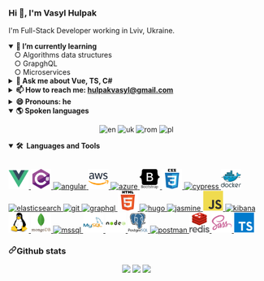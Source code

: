 ### Hi 👋, I'm Vasyl Hulpak

I'm Full-Stack Developer working in Lviv, Ukraine.
<br>
<details open="">
  <summary>
    <b><g-emoji class="g-emoji" alias="hammer_and_wrench" fallback-src="https://github.githubassets.com/images/icons/emoji/unicode/1f6e0.png">🌱</g-emoji> I’m currently learning </b> 
  </summary>
    <div>&nbsp;&nbsp;&nbsp;○ Algorithms data structures</div>
    <div>&nbsp;&nbsp;&nbsp;○ GrapghQL</div>
    <div>&nbsp;&nbsp;&nbsp;○ Microservices</div>
</details>

<details>
  <summary>
    <b><g-emoji class="g-emoji" alias="hammer_and_wrench" fallback-src="https://github.githubassets.com/images/icons/emoji/unicode/1f6e0.png">💬</g-emoji> Ask me about Vue, TS, C# </b>    </summary>
</details>

<details>
  <summary>
    <b><g-emoji class="g-emoji" alias="hammer_and_wrench" fallback-src="https://github.githubassets.com/images/icons/emoji/unicode/1f6e0.png">📫</g-emoji> How to reach me: <a href="mailto:hulpakvasyl@gmail.com">hulpakvasyl@gmail.com</a></b>    </summary>
</details>

<details>
  <summary>
    <b><g-emoji class="g-emoji" alias="hammer_and_wrench" fallback-src="https://github.githubassets.com/images/icons/emoji/unicode/1f6e0.png">😄</g-emoji>&nbsp;Pronouns:&nbsp;he</b>    </summary>
</details>
  
<details open="">
  <summary><b><g-emoji class="g-emoji" alias="hammer_and_wrench" fallback-src="https://github.githubassets.com/images/icons/emoji/unicode/1f6e0.png">🌎</g->&nbsp;Spoken&nbsp;languages</b>    </summary>
<div align="center">

![en](https://img.shields.io/badge/Lang-English-blue.svg)
![uk](https://img.shields.io/badge/Lang-Ukrainian-green.svg)
![rom](https://img.shields.io/badge/Lang-Romanian-yellow.svg)
![pl](https://img.shields.io/badge/Lang-Polish-orange.svg)

</div>
  </details>
</li>
<details open="">
  <summary><b><g-emoji class="g-emoji" alias="hammer_and_wrench" fallback-src="https://github.githubassets.com/images/icons/emoji/unicode/1f6e0.png">🛠️</g-emoji>&nbsp;&nbsp;Languages&nbsp;and&nbsp;Tools</b></summary>
  <br>
  <p align="left" dir="auto">
  <a href="https://www.vuejs.org/" rel="nofollow"> <img src="https://raw.githubusercontent.com/devicons/devicon/master/icons/vuejs/vuejs-original.svg" alt="vuejs" width="40" height="40" style="max-width: 100%;"> </a><a href="https://learn.microsoft.com/en-us/dotnet/csharp/" rel="nofollow"> <img src="https://raw.githubusercontent.com/devicons/devicon/master/icons/csharp/csharp-original.svg" alt="csharp" width="40" height="40" style="max-width: 100%;"> </a>  <a href="https://angular.io" rel="nofollow"> <img src="https://camo.githubusercontent.com/9eecc42439347332f256a326363924551042f5b96235f972982512199476611a/68747470733a2f2f616e67756c61722e696f2f6173736574732f696d616765732f6c6f676f732f616e67756c61722f616e67756c61722e737667" alt="angular" width="40" height="40" data-canonical-src="https://angular.io/assets/images/logos/angular/angular.svg" style="max-width: 100%;"> </a> <a href="https://aws.amazon.com" rel="nofollow"> <img src="https://raw.githubusercontent.com/devicons/devicon/master/icons/amazonwebservices/amazonwebservices-original-wordmark.svg" alt="aws" width="40" height="40" style="max-width: 100%;"> </a> <a href="https://azure.microsoft.com/en-in/" rel="nofollow"> <img src="https://camo.githubusercontent.com/6df31a460cb0c38f960e92812c8b6f8bce4c7f13170fb4782f0b31ab8e792ac2/68747470733a2f2f7777772e766563746f726c6f676f2e7a6f6e652f6c6f676f732f6d6963726f736f66745f617a7572652f6d6963726f736f66745f617a7572652d69636f6e2e737667" alt="azure" width="40" height="40" data-canonical-src="https://www.vectorlogo.zone/logos/microsoft_azure/microsoft_azure-icon.svg" style="max-width: 100%;"> </a>  <a href="https://getbootstrap.com" rel="nofollow"> <img src="https://raw.githubusercontent.com/devicons/devicon/master/icons/bootstrap/bootstrap-plain-wordmark.svg" alt="bootstrap" width="40" height="40" style="max-width: 100%;"> </a>  <a href="https://www.w3schools.com/css/" rel="nofollow"> <img src="https://raw.githubusercontent.com/devicons/devicon/master/icons/css3/css3-original-wordmark.svg" alt="css3" width="40" height="40" style="max-width: 100%;"> </a> <a href="https://www.cypress.io" rel="nofollow"> <img src="https://raw.githubusercontent.com/simple-icons/simple-icons/6e46ec1fc23b60c8fd0d2f2ff46db82e16dbd75f/icons/cypress.svg" alt="cypress" width="40" height="40" style="max-width: 100%;"> </a> <a href="https://www.docker.com/" rel="nofollow"> <img src="https://raw.githubusercontent.com/devicons/devicon/master/icons/docker/docker-original-wordmark.svg" alt="docker" width="40" height="40" style="max-width: 100%;"> </a> <a href="https://www.elastic.co" rel="nofollow"> <img src="https://camo.githubusercontent.com/d4cbacdc000de378e0dcae3b5ee54923c0ad04f6e52b7aa886a748fba5578def/68747470733a2f2f7777772e766563746f726c6f676f2e7a6f6e652f6c6f676f732f656c61737469632f656c61737469632d69636f6e2e737667" alt="elasticsearch" width="40" height="40" data-canonical-src="https://www.vectorlogo.zone/logos/elastic/elastic-icon.svg" style="max-width: 100%;"> </a> <a href="https://git-scm.com/" rel="nofollow"> <img src="https://camo.githubusercontent.com/fbfcb9e3dc648adc93bef37c718db16c52f617ad055a26de6dc3c21865c3321d/68747470733a2f2f7777772e766563746f726c6f676f2e7a6f6e652f6c6f676f732f6769742d73636d2f6769742d73636d2d69636f6e2e737667" alt="git" width="40" height="40" data-canonical-src="https://www.vectorlogo.zone/logos/git-scm/git-scm-icon.svg" style="max-width: 100%;"> </a> <a href="https://graphql.org" rel="nofollow"> <img src="https://camo.githubusercontent.com/07c382b68200c1a86d52d1682346e73e038b2f160c9afbc0af773fb3646882c8/68747470733a2f2f7777772e766563746f726c6f676f2e7a6f6e652f6c6f676f732f6772617068716c2f6772617068716c2d69636f6e2e737667" alt="graphql" width="40" height="40" data-canonical-src="https://www.vectorlogo.zone/logos/graphql/graphql-icon.svg" style="max-width: 100%;"> </a> <a href="https://www.w3.org/html/" rel="nofollow"> <img src="https://raw.githubusercontent.com/devicons/devicon/master/icons/html5/html5-original-wordmark.svg" alt="html5" width="40" height="40" style="max-width: 100%;"> </a> <a href="https://gohugo.io/" rel="nofollow"> <img src="https://camo.githubusercontent.com/3da72386ebb1b378d28f0a7206cb3263fa0ed29448119c6f75fa1ab03aa274ee/68747470733a2f2f6170692e69636f6e6966792e64657369676e2f6c6f676f732d6875676f2e737667" alt="hugo" width="40" height="40" data-canonical-src="https://api.iconify.design/logos-hugo.svg" style="max-width: 100%;"> </a> <a href="https://jasmine.github.io/" rel="nofollow"> <img src="https://camo.githubusercontent.com/b7bcf38107c15d49ce51fa0bc14fb230560a7ba3925d561b6b3b0f5dcb38bb42/68747470733a2f2f7777772e766563746f726c6f676f2e7a6f6e652f6c6f676f732f6a61736d696e652f6a61736d696e652d69636f6e2e737667" alt="jasmine" width="40" height="40" data-canonical-src="https://www.vectorlogo.zone/logos/jasmine/jasmine-icon.svg" style="max-width: 100%;"> </a> <a href="https://developer.mozilla.org/en-US/docs/Web/JavaScript" rel="nofollow"> <img src="https://raw.githubusercontent.com/devicons/devicon/master/icons/javascript/javascript-original.svg" alt="javascript" width="40" height="40" style="max-width: 100%;"> </a>  <a href="https://www.elastic.co/kibana" rel="nofollow"> <img src="https://camo.githubusercontent.com/dbc1482101cfa71adf795a200aa1b832d4ccbba9719b2d6e91a67192caf45d75/68747470733a2f2f7777772e766563746f726c6f676f2e7a6f6e652f6c6f676f732f656c6173746963636f5f6b6962616e612f656c6173746963636f5f6b6962616e612d69636f6e2e737667" alt="kibana" width="40" height="40" data-canonical-src="https://www.vectorlogo.zone/logos/elasticco_kibana/elasticco_kibana-icon.svg" style="max-width: 100%;"> </a> <a href="https://www.linux.org/" rel="nofollow"> <img src="https://raw.githubusercontent.com/devicons/devicon/master/icons/linux/linux-original.svg" alt="linux" width="40" height="40" style="max-width: 100%;"> </a>  <a href="https://www.mongodb.com/" rel="nofollow"> <img src="https://raw.githubusercontent.com/devicons/devicon/master/icons/mongodb/mongodb-original-wordmark.svg" alt="mongodb" width="40" height="40" style="max-width: 100%;"> </a> <a href="https://www.microsoft.com/en-us/sql-server" rel="nofollow"> <img src="https://camo.githubusercontent.com/42dfd0950d93092d82d677877fe87d5bab1e2acccc1110bf0f9dd755988ccb7e/68747470733a2f2f7777772e7376677265706f2e636f6d2f73686f772f3330333232392f6d6963726f736f66742d73716c2d7365727665722d6c6f676f2e737667" alt="mssql" width="40" height="40" data-canonical-src="https://www.svgrepo.com/show/303229/microsoft-sql-server-logo.svg" style="max-width: 100%;"> </a> <a href="https://www.mysql.com/" rel="nofollow"> <img src="https://raw.githubusercontent.com/devicons/devicon/master/icons/mysql/mysql-original-wordmark.svg" alt="mysql" width="40" height="40" style="max-width: 100%;"> </a><a href="https://nodejs.org" rel="nofollow"> <img src="https://raw.githubusercontent.com/devicons/devicon/master/icons/nodejs/nodejs-original-wordmark.svg" alt="nodejs" width="40" height="40" style="max-width: 100%;"> </a> <a href="https://www.postgresql.org" rel="nofollow"> <img src="https://raw.githubusercontent.com/devicons/devicon/master/icons/postgresql/postgresql-original-wordmark.svg" alt="postgresql" width="40" height="40" style="max-width: 100%;"> </a> <a href="https://postman.com" rel="nofollow"> <img src="https://camo.githubusercontent.com/93b32389bf746009ca2370de7fe06c3b5146f4c99d99df65994f9ced0ba41685/68747470733a2f2f7777772e766563746f726c6f676f2e7a6f6e652f6c6f676f732f676574706f73746d616e2f676574706f73746d616e2d69636f6e2e737667" alt="postman" width="40" height="40" data-canonical-src="https://www.vectorlogo.zone/logos/getpostman/getpostman-icon.svg" style="max-width: 100%;"> </a>
    <a href="https://redis.io" rel="nofollow"> <img src="https://raw.githubusercontent.com/devicons/devicon/master/icons/redis/redis-original-wordmark.svg" alt="redis" width="40" height="40" style="max-width: 100%;"> </a> <a href="https://sass-lang.com" rel="nofollow"> <img src="https://raw.githubusercontent.com/devicons/devicon/master/icons/sass/sass-original.svg" alt="sass" width="40" height="40" style="max-width: 100%;"> </a>  <a href="https://www.typescriptlang.org/" rel="nofollow"> <img src="https://raw.githubusercontent.com/devicons/devicon/master/icons/typescript/typescript-original.svg" alt="typescript" width="40" height="40" style="max-width: 100%;"> </a> </p>
</details>

<h3 dir="auto"><a id="user-content-github-stats" class="anchor" aria-hidden="true" href="#github-stats"><svg class="octicon octicon-link" viewBox="0 0 16 16" version="1.1" width="16" height="16" aria-hidden="true"><path d="m7.775 3.275 1.25-1.25a3.5 3.5 0 1 1 4.95 4.95l-2.5 2.5a3.5 3.5 0 0 1-4.95 0 .751.751 0 0 1 .018-1.042.751.751 0 0 1 1.042-.018 1.998 1.998 0 0 0 2.83 0l2.5-2.5a2.002 2.002 0 0 0-2.83-2.83l-1.25 1.25a.751.751 0 0 1-1.042-.018.751.751 0 0 1-.018-1.042Zm-4.69 9.64a1.998 1.998 0 0 0 2.83 0l1.25-1.25a.751.751 0 0 1 1.042.018.751.751 0 0 1 .018 1.042l-1.25 1.25a3.5 3.5 0 1 1-4.95-4.95l2.5-2.5a3.5 3.5 0 0 1 4.95 0 .751.751 0 0 1-.018 1.042.751.751 0 0 1-1.042.018 1.998 1.998 0 0 0-2.83 0l-2.5 2.5a1.998 1.998 0 0 0 0 2.83Z"></path></svg></a>Github stats</h3>

<p align="center">
  <img src="https://github-readme-stats.vercel.app/api?username=vasylhulpak&show_icons=true&theme=vue-dark" height="160">
<img src="https://streak-stats.demolab.com/?user=vasylhulpak&theme=vue-dark" height="160">
<img height="160" src="https://github-readme-stats.vercel.app/api/top-langs?username=vasylhulpak&show_icons=true&theme=vue-dark" /> 
</p>
